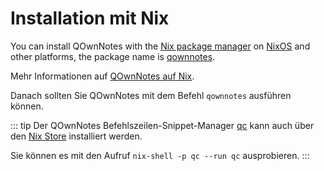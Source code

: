# Installation mit Nix

You can install QOwnNotes with the [Nix package manager](https://wiki.nixos.org/wiki/Nix_package_manager) on [NixOS](https://nixos.org/) and other platforms, the package name is [qownnotes](https://search.nixos.org/packages?channel=unstable&show=qownnotes).

Mehr Informationen auf [QOwnNotes auf Nix](https://search.nixos.org/packages?channel=unstable&show=qownnotes).

Danach sollten Sie QOwnNotes mit dem Befehl `qownnotes` ausführen können.

::: tip
Der QOwnNotes Befehlszeilen-Snippet-Manager [qc](https://github.com/qownnotes/qc) kann auch über den [Nix Store](https://search.nixos.org/packages?channel=unstable&show=qc) installiert werden.

Sie können es mit den Aufruf `nix-shell -p qc --run qc` ausprobieren.
:::
